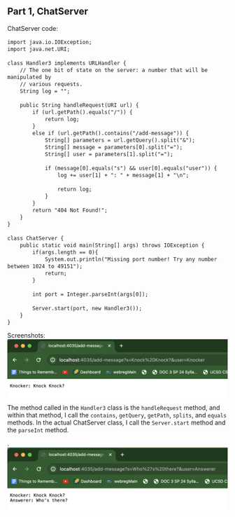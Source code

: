 ## Part 1, ChatServer


ChatServer code:
```
import java.io.IOException;
import java.net.URI;

class Handler3 implements URLHandler {
    // The one bit of state on the server: a number that will be manipulated by
    // various requests.
    String log = "";

    public String handleRequest(URI url) {
        if (url.getPath().equals("/")) {
            return log;
        } 
        else if (url.getPath().contains("/add-message")) {
            String[] parameters = url.getQuery().split("&");
            String[] message = parameters[0].split("=");
            String[] user = parameters[1].split("=");

            if (message[0].equals("s") && user[0].equals("user")) {
                log += user[1] + ": " + message[1] + "\n";

                return log;
            }
        }
        return "404 Not Found!";
    }
}

class ChatServer {
    public static void main(String[] args) throws IOException {
        if(args.length == 0){
            System.out.println("Missing port number! Try any number between 1024 to 49151");
            return;
        }

        int port = Integer.parseInt(args[0]);

        Server.start(port, new Handler3());
    }
}
```

Screenshots:
![image](ChatServer1.png)
The method called in the `Handler3` class is the `handleRequest` method, and within that method, I call the `contains`, `getQuery`, `getPath`, `splits`, and `equals` methods. In the actual ChatServer class, I call the `Server.start` method and the `parseInt` method. 


.
![image](ChatServer2.png)
